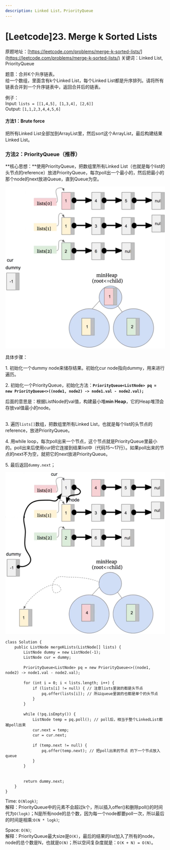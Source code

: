 ```yaml
---
description: Linked List，PriorityQueue
---
```


# \[Leetcode]23. Merge k Sorted Lists

原题地址：[https://leetcode.com/problems/merge-k-sorted-lists/](https://leetcode.com/problems/merge-k-sorted-lists/) 关键词：Linked List, PriorityQueue

题意：合并K个升序链表。\
给一个数组，里面含有k个Linked List，每个Linked List都是升序排列。请将所有链表合并到一个升序链表中，返回合并后的链表。

例子：\
Input: `lists = [[1,4,5], [1,3,4], [2,6]]`\
Output: `[1,1,2,3,4,4,5,6]`



#### 方法1：Brute force

把所有Linked List全部加到ArrayList里，然后sort这个ArrayList，最后构建结果Linked List。



### 方法2：PriorityQueue（推荐）

**核心思想：**使用PriorityQueue，把数组里所有Linked List（也就是每个list的头节点的reference）放进PriorityQueue，每次poll出一个最小的，然后把最小的那个node的next放进Queue，直到Queue为空。

![](<../.gitbook/assets/Screen Shot 2021-08-17 at 12.23.03 AM.png>)

具体步骤：

1\. 初始化一个dummy node来储存结果。初始化cur node指向dummy，用来进行遍历。

2\. 初始化一个PriorityQueue，初始化方法：**`PriorityQueue<ListNode> pq = new PriorityQueue<>((node1, node2) -> node1.val - node2.val);`**

后面的意思是：根据ListNode的val值，构建最小堆**min Heap**，它的Heap堆顶会存放val值最小的node。

\
3\. 遍历`lists[]`数组，把数组里所有Linked List，也就是每个list的头节点的reference，放进PriorityQueue。

4\. 用while loop，每次poll出来一个节点，这个节点就是PriorityQueue里最小的。poll出来后使用cur把它连接到结果list中（代码15～17行）。如果poll出来的节点的next不为空，就把它的next放进PriorityQueue。

5\. 最后返回`dummy.next`；

![](<../.gitbook/assets/Screen Shot 2021-08-17 at 12.24.44 AM (1).png>)

```
class Solution {
    public ListNode mergeKLists(ListNode[] lists) {
        ListNode dummy = new ListNode(-1);
        ListNode cur = dummy;
            
        PriorityQueue<ListNode> pq = new PriorityQueue<>((node1, node2) -> node1.val - node2.val);
        
        for (int i = 0; i < lists.length; i++) {
            if (lists[i] != null) { // 注意lists里装的都是头节点
                pq.offer(lists[i]); // 所以queue里装的也都是单个的头节点
            }
        }
        
        while (!pq.isEmpty()) {
            ListNode temp = pq.poll(); // poll后，相当于整个LinkedList都被poll出来
            cur.next = temp;
            cur = cur.next;
            
            if (temp.next != null) { 
                pq.offer(temp.next); // 把poll出来的节点 的下一个节点放入queue
            }
        }
        
        
        return dummy.next;
    }
}
```

Time: `O(Nlogk)`; \
解释：PriorityQueue中的元素不会超过k个，所以插入offer()和删除poll()的时间代为`O(logk)`；N是所有node的总个数，因为每一个node都要poll一次，所以最后的时间是相乘:`O(N * logk)`; 

Space: `O(N)`; \
解释：PriorityQueue最大size是`O(K)`，最后的结果的list加入了所有的node，node的总个数是N，也就是`O(N)`；所以空间复杂度就是：`O(K + N) = O(N)`。

